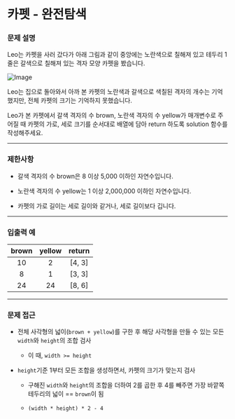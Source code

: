 # 카펫 - 완전탐색

### 문제 설명

Leo는 카펫을 사러 갔다가 아래 그림과 같이 중앙에는 노란색으로 칠해져 있고 테두리 1줄은 갈색으로 칠해져 있는 격자 모양 카펫을 봤습니다.

![Image](https://grepp-programmers.s3.ap-northeast-2.amazonaws.com/files/production/b1ebb809-f333-4df2-bc81-02682900dc2d/carpet.png)

Leo는 집으로 돌아와서 아까 본 카펫의 노란색과 갈색으로 색칠된 격자의 개수는 기억했지만, 전체 카펫의 크기는 기억하지 못했습니다.

Leo가 본 카펫에서 갈색 격자의 수 brown, 노란색 격자의 수 yellow가 매개변수로 주어질 때 카펫의 가로, 세로 크기를 순서대로 배열에 담아 return 하도록 solution 함수를 작성해주세요.

---

### 제한사항

  - 갈색 격자의 수 brown은 8 이상 5,000 이하인 자연수입니다.

  - 노란색 격자의 수 yellow는 1 이상 2,000,000 이하인 자연수입니다.

  - 카펫의 가로 길이는 세로 길이와 같거나, 세로 길이보다 깁니다.

---

### 입출력 예

| brown | yellow | return |
| :---: | :----: | :----: |
|  10   |   2    | [4, 3] |
|   8   |   1    | [3, 3] |
|  24   |   24   | [8, 6] |

---

### 문제 접근

  - 전체 사각형의 넓이(`brown + yellow`)를 구한 후 해당 사각형을 만들 수 있는 모든 `width`와 `height`의 조합 검사

    - 이 때, `width >= height`

  - `height`기준 1부터 모든 조합을 생성하면서, 카펫의 크기가 맞는지 검사

    - 구해진 `width`와 `height`의 조합을 더하여 2를 곱한 후 4를 빼주면 가장 바깥쪽 테두리의 넓이 == `brown`이 됨

    - `(width * height) * 2 - 4`